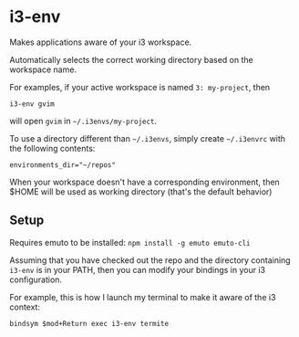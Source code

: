 # i3-env
Makes applications aware of your i3 workspace.

Automatically selects the correct working directory based on the workspace name.

For examples, if your active workspace is named `3: my-project`, then

```
i3-env gvim
```

will open `gvim` in `~/.i3envs/my-project`.

To use a directory different than `~/.i3envs`, simply create `~/.i3envrc` with the following contents:

```
environments_dir="~/repos"
```

When your workspace doesn't have a corresponding environment, then $HOME will be used as working directory (that's the default behavior)


## Setup

Requires emuto to be installed: `npm install -g emuto emuto-cli`

Assuming that you have checked out the repo and the directory containing `i3-env` is in your PATH, then you can modify your bindings in your i3 configuration.

For example, this is how I launch my terminal to make it aware of the i3 context:

```
bindsym $mod+Return exec i3-env termite
```
